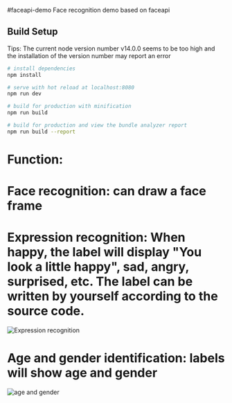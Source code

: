 #faceapi-demo
Face recognition demo based on faceapi


## Build Setup
Tips: The current node version number v14.0.0 seems to be too high and the installation of the version number may report an error
``` bash
# install dependencies
npm install

# serve with hot reload at localhost:8080
npm run dev

# build for production with minification
npm run build

# build for production and view the bundle analyzer report
npm run build --report
````

# Function:
# Face recognition: can draw a face frame

# Expression recognition: When happy, the label will display "You look a little happy", sad, angry, surprised, etc. The label can be written by yourself according to the source code.
![Expression recognition](https://github.com/shixian111/faceapi-demo/blob/main/static/assets/expression.png)
# Age and gender identification: labels will show age and gender
![age and gender](https://github.com/shixian111/faceapi-demo/blob/main/static/assets/ageAndsex.png)